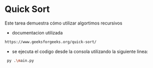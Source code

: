 

# Quick Sort
Este tarea demuestra cómo utilizar algortimos recursivos

- documentacion utilizada
```bash
https://www.geeksforgeeks.org/quick-sort/
```

- se ejecuta el codigo desde la consola utilizando la siguiente linea:
```bash
 py .\main.py
```
